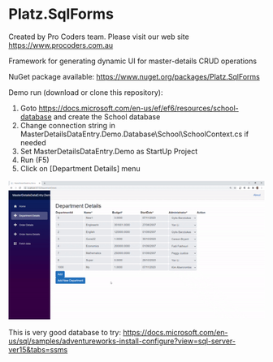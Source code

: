 # Platz.SqlForms

Created by Pro Coders team.
Please visit our web site https://www.procoders.com.au

Framework for generating dynamic UI for master-details CRUD operations

NuGet package available:
https://www.nuget.org/packages/Platz.SqlForms

Demo run (download or clone this repository):

1. Goto https://docs.microsoft.com/en-us/ef/ef6/resources/school-database and create the School database 
2. Change connection string in MasterDetailsDataEntry.Demo.Database\School\SchoolContext.cs if needed
3. Set  MasterDetailsDataEntry.Demo as StartUp Project
4. Run (F5)
5. Click on [Department Details] menu

<img src="https://github.com/ProCodersPtyLtd/MasterDetailsDataEntry/blob/main/MasterDetails3.gif">

This is very good database to try:
https://docs.microsoft.com/en-us/sql/samples/adventureworks-install-configure?view=sql-server-ver15&tabs=ssms
